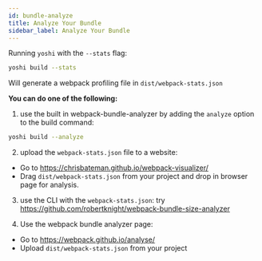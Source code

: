 ```yaml
---
id: bundle-analyze
title: Analyze Your Bundle
sidebar_label: Analyze Your Bundle
---
```


Running `yoshi` with the `--stats` flag:
```bash
yoshi build --stats
```

Will generate a webpack profiling file in `dist/webpack-stats.json`

__You can do one of the following:__

1. use the built in webpack-bundle-analyzer by adding the `analyze` option to the build command:
```bash
yoshi build --analyze
```
2. upload the `webpack-stats.json` file to a website:
  - Go to https://chrisbateman.github.io/webpack-visualizer/
  - Drag `dist/webpack-stats.json` from your project and drop in browser page for analysis.

3. use the CLI with the `webpack-stats.json`: try https://github.com/robertknight/webpack-bundle-size-analyzer

4. Use the webpack bundle analyzer page:
  - Go to https://webpack.github.io/analyse/
  - Upload `dist/webpack-stats.json` from your project
